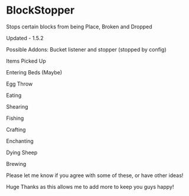 BlockStopper
============

Stops certain blocks from being Place, Broken and Dropped

Updated - 1.5.2

Possible Addons:
Bucket listener and stopper (stopped by config)

Items Picked Up

Entering Beds (Maybe)

Egg Throw

Eating

Shearing

Fishing

Crafting

Enchanting

Dying Sheep

Brewing


Please let me know if you agree with some of these, or have other ideas!

Huge Thanks as this allows me to add more to keep you guys happy!
